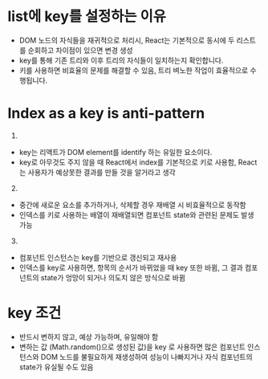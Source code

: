 # list에 key를 설정하는 이유

  * DOM 노드의 자식들을 재귀적으로 처리시, React는 기본적으로 동시에 두 리스트를 순회하고 차이점이 있으면 변경 생성
  * key를 통해 기존 트리와 이후 트리의 자식들이 일치하는지 확인합니다.
  * 키를 사용하면 비효율의 문제를 해결할 수 있음, 트리 벼노한 작업이 효율적으로 수행됩니다.

# Index as a key is anti-pattern

1. 
  * key는 리액트가 DOM element를 identify 하는 유일한 요소이다.
  * key로 아무것도 주지 않을 때 React에서 index를 기본적으로 키로 사용함, React는 사용자가 예상못한 결과를 만들 것을 알거라고 생각
2. 
  * 중간에 새로운 요소를 추가하거나, 삭제할 경우 재배열 시 비효율적으로 동작함
  * 인덱스를 키로 사용하는 배열이 재배열되면 컴포넌트 state와 관련된 문제도 발생 가능
3. 
  * 컴포넌트 인스턴스는 key를 기반으로 갱신되고 재사용
  * 인덱스를 key로 사용하면, 항목의 순서가 바뀌었을 때 key 또한 바뀜, 그 결과 컴포넌트의 state가 엉망이 되거나 의도치 않은 방식으로 바뀜

# key 조건

  * 반드시 변하지 않고, 예상 가능하며, 유일해야 함
  * 변하는 값 (Math.random()으로 생성된 값)을 key 로 사용하면 많은 컴포넌트 인스턴스와 DOM 노드를 불필요하게 재생성하여 성능이 나빠지거나 자식 컴포넌트의 state가 유실될 수도 있음